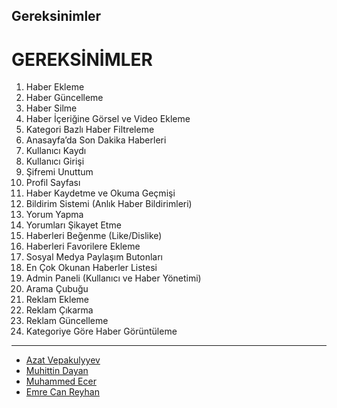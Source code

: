 

## **Gereksinimler**
# GEREKSİNİMLER

1. Haber Ekleme
1. Haber Güncelleme
1. Haber Silme
1. Haber İçeriğine Görsel ve Video Ekleme
1. Kategori Bazlı Haber Filtreleme
1. Anasayfa’da Son Dakika Haberleri
1. Kullanıcı Kaydı
1. Kullanıcı Girişi
1. Şifremi Unuttum
1. Profil Sayfası
1. Haber Kaydetme ve Okuma Geçmişi
1. Bildirim Sistemi (Anlık Haber Bildirimleri)
1. Yorum Yapma
1. Yorumları Şikayet Etme
1. Haberleri Beğenme (Like/Dislike)
1. Haberleri Favorilere Ekleme
1. Sosyal Medya Paylaşım Butonları
1. En Çok Okunan Haberler Listesi
1. Admin Paneli (Kullanıcı ve Haber Yönetimi)
1. Arama Çubuğu
1. Reklam Ekleme
1. Reklam Çıkarma
1. Reklam Güncelleme
1. Kategoriye Göre Haber Görüntüleme

---

- [Azat Vepakulyyev](Azat-Vepakulyyev)
- [Muhittin Dayan](Muhiddin-Dayan)
- [Muhammed Ecer](Muhammed-Ecer)
- [Emre Can Reyhan](Emre-Can-Reyhan)

